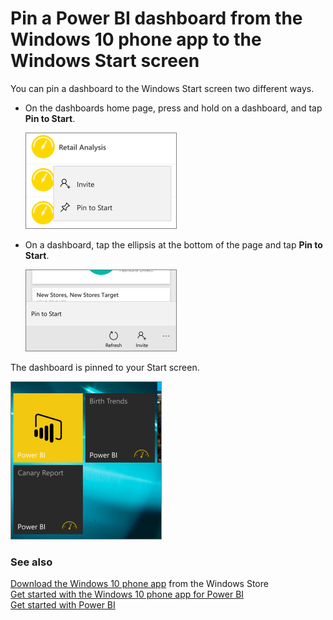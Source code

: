<properties 
   pageTitle="Pin a Power BI dashboard to the Windows Start screen"
   description="Pin a Power BI dashboard from the Windows 10 phone app to the Windows Start screen"
   services="powerbi" 
   documentationCenter="" 
   authors="maggiesMSFT" 
   manager="mblythe" 
   editor=""
   tags=""/>
 
<tags
   ms.service="powerbi"
   ms.devlang="NA"
   ms.topic="article"
   ms.tgt_pltfrm="NA"
   ms.workload="powerbi"
   ms.date="12/09/2015"
   ms.author="maggies"/>

# Pin a Power BI dashboard from the Windows 10 phone app to the Windows Start screen 

You can pin a dashboard to the Windows Start screen two different ways.

-   On the dashboards home page, press and hold on a dashboard, and tap **Pin to Start**.

    ![](media/powerbi-mobile-pin-dashboard-from-win10phone-app/PBI_Win10Ph_DashHomeInvitePin.png)

-   On a dashboard, tap the ellipsis at the bottom of the page and tap **Pin to Start**.

    ![](media/powerbi-mobile-pin-dashboard-from-win10phone-app/PBI_Win10Ph_DashPinToStart.png)

The dashboard is pinned to your Start screen.

![](media/powerbi-mobile-pin-dashboard-from-win10phone-app/PBI_Win10Ph_StartScrn.png)

### See also  
[Download the Windows 10 phone app](http://go.microsoft.com/fwlink/?LinkID=544867) from the Windows Store  
[Get started with the Windows 10 phone app for Power BI](powerbi-mobile-win10phone-app-get-started.md)  
[Get started with Power BI](powerbi-service-get-started.md)  
